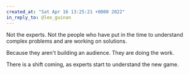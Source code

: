 ```yaml
---
created_at: "Sat Apr 16 13:25:21 +0000 2022"
in_reply_to: @leo_guinan
---
```


Not the experts. Not the people who have put in the time to understand complex problems and are working on solutions.

Because they aren't building an audience. They are doing the work.

There is a shift coming, as experts start to understand the new game.